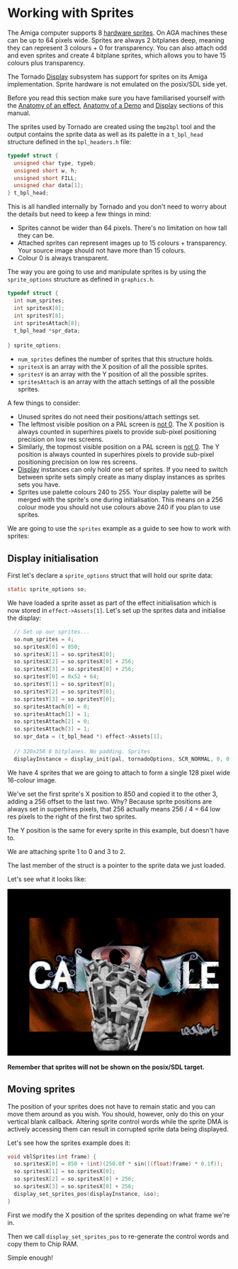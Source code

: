 Working with Sprites
================

The Amiga computer supports 8 [hardware sprites](http://amigadev.elowar.com/read/ADCD_2.1/Hardware_Manual_guide/node00AE.html). On AGA machines these can be up to 64 pixels wide. Sprites are always 2 bitplanes deep, meaning they can represent 3 colours + 0 for transparency. You can also attach odd and even sprites and create 4 bitplane sprites, which allows you to have 15 colours plus transparency.

The Tornado [Display](Displays.md) subsystem has support for sprites on its Amiga implementation. Sprite hardware is not emulated on the posix/SDL side yet.

Before you read this section make sure you have familiarised yourself with the [Anatomy of an effect](AnatomyOfAnEffect.md), [Anatomy of a  Demo](AnatomyOfADemo.md) and [Display](Displays.md) sections of this manual.

The sprites used by Tornado are created using the ```bmp2bpl``` tool and the output contains the sprite data as well as its palette in a ```t_bpl_head``` structure defined in the ```bpl_headers.h``` file:

```c
typedef struct {
  unsigned char type, typeb;
  unsigned short w, h;
  unsigned short FILL;
  unsigned char data[1];
} t_bpl_head;
```

This is all handled internally by Tornado and you don't need to worry about the details but need to keep 
a few things in mind:

* Sprites cannot be wider than 64 pixels. There's no limitation on how tall they can be.
* Attached sprites can represent images up to 15 colours + transparency. Your source image should not have more than 15 colours.
* Colour 0 is always transparent. 

The way you are going to use and manipulate sprites is by using the ```sprite_options``` structure as defined in ```graphics.h```.

```c
typedef struct {
  int num_sprites;
  int spritesX[8];
  int spritesY[8];
  int spritesAttach[8];
  t_bpl_head *spr_data;

} sprite_options;
```

* ```num_sprites``` defines the number of sprites that this structure holds.
* ```spritesX``` is an array with the X position of all the possible sprites.
* ```spritesY``` is an array with the Y position of all the possible sprites.
* ```spritesAttach``` is an array with the attach settings of all the possible sprites.

A few things to consider:

* Unused sprites do not need their positions/attach settings set.
* The leftmost visible position on a PAL screen is [not 0](http://amigadev.elowar.com/read/ADCD_2.1/Hardware_Manual_guide/node00B1.html). The X position is always counted in superhires pixels to provide sub-pixel positioning precision on low res screens.
* Similarly, the topmost visible position on a PAL screen is [not 0](http://amigadev.elowar.com/read/ADCD_2.1/Hardware_Manual_guide/node00B1.html). The Y position is always counted in superhires pixels to provide sub-pixel positioning precision on low res screens.
* [Display](Displays.md) instances can only hold one set of sprites. If you need to switch between sprite sets simply create as many display instances as sprites sets you have.
* Sprites use palette colours 240 to 255. Your display palette will be merged with the sprite's one during initialisation. This means on a 256 colour mode you should not use colours above 240 if you plan to use sprites.

We are going to use the ```sprites``` example as a guide to see how to work with sprites:

Display initialisation
--------------------------

First let's declare a ```sprite_options``` struct that will hold our sprite data:

```c
static sprite_options so;
```

We have loaded a sprite asset as part of the effect initialisation which is now stored in ```effect->Assets[1]```. Let's set up the sprites data and initialise the display:

```c
  // Set up our sprites...
  so.num_sprites = 4;
  so.spritesX[0] = 850;
  so.spritesX[1] = so.spritesX[0];
  so.spritesX[2] = so.spritesX[0] + 256;
  so.spritesX[3] = so.spritesX[0] + 256;
  so.spritesY[0] = 0x52 + 64;
  so.spritesY[1] = so.spritesY[0];
  so.spritesY[2] = so.spritesY[0];
  so.spritesY[3] = so.spritesY[0];
  so.spritesAttach[0] = 0;
  so.spritesAttach[1] = 1;
  so.spritesAttach[2] = 0;
  so.spritesAttach[3] = 1;
  so.spr_data = (t_bpl_head *) effect->Assets[1];
	
  // 320x256 8 bitplanes. No padding. Sprites.
  displayInstance = display_init(pal, tornadoOptions, SCR_NORMAL, 0, 0, &so);
```

We have 4 sprites that we are going to attach to form a single 128 pixel wide 16-colour image.

We've set the first sprite's X position to 850 and copied it to the other 3, adding a 256 offset to the last two. Why? Because sprite positions are always set in superhires pixels, that 256 actually means 256 / 4 = 64 low res pixels to the right of the first two sprites.

The Y position is the same for every sprite in this example, but doesn't have to.

We are attaching sprite 1 to 0 and 3 to 2. 

The last member of the struct is a pointer to the sprite data we just loaded.

Let's see what it looks like:

![sprites](img/sprites.png "sprites")

**Remember that sprites will not be shown on the posix/SDL target.**


Moving sprites
-------------------

The position of your sprites does not have to remain static and you can move them around as you wish. You should, however, only do this on your vertical blank callback. Altering sprite control words while the sprite DMA is actively accessing them can result in corrupted sprite data being displayed.

Let's see how the sprites example does it:

```c
void vblSprites(int frame) {
  so.spritesX[0] = 850 + (int)(250.0f * sin(((float)frame) * 0.1f));
  so.spritesX[1] = so.spritesX[0];
  so.spritesX[2] = so.spritesX[0] + 256;
  so.spritesX[3] = so.spritesX[0] + 256;
  display_set_sprites_pos(displayInstance, &so);
}
```

First we modify the X position of the sprites depending on what frame we're in.

Then we call ```display_set_sprites_pos``` to re-generate the control words and copy them to Chip RAM.

Simple enough!